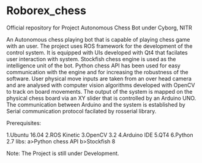 # Roborex_chess
Official repository for Project Autonomous Chess Bot under Cyborg, NITR

An Autonomous chess playing bot that is capable of playing chess game with an user. The project uses ROS framework for the development of the control system. It is equipped with UIs developed with Qt4 that facilates user interaction with system. Stockfish chess engine is used as the intelligence unit of the bot. Python chess API has been used for easy communication with the engine and for increasing the robustness of the software. User physical move inputs are taken from an over head camera and are analysed with computer vision algorithms developed with OpenCV to track on board movements. The output of the system is mapped on the physical chess board via an XY slider that is controlled by an Arduino UNO. The communication between Arduino and the system is established by Serial communication protocol facilated by rosserial library.

Prerequisites:

1.Ubuntu 16.04
2.ROS Kinetic
3.OpenCV 3.2
4.Arduino IDE
5.QT4
6.Python 2.7
	libs:
	a>Python chess API
	b>Stockfish 8

Note:  The Project is still under Development.
